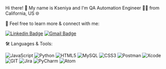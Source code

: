 Hi there! :wave: 
My name is Kseniya and I'm QA Automation Engineer 👩‍💻 from California, US :globe_with_meridians:

🔗 Feel free to learn more & connect with me:

[![Linkedin Badge](https://img.shields.io/badge/-KseniyaParadzina-blue?style=flat-square&logo=Linkedin&logoColor=white&link=https://www.linkedin.com/in/kseniya-paradzina/)](https://www.linkedin.com/in/kseniya-paradzina/)
[![Gmail Badge](https://img.shields.io/badge/-paradiksu@gmail.com-c14438?style=flat-square&logo=Gmail&logoColor=white&link=mailto:paradiksu@gmail.com)](mailto:paradiksu@gmail.com)


🛠️ Languages & Tools:

![JavaScript](https://img.shields.io/badge/JavaScript-323330?style=for-the-badge&logo=javascript&logoColor=F7DF1E)
![Python](https://img.shields.io/badge/Python-FFD43B?style=for-the-badge&logo=python&logoColor=blue)
![HTML5](https://img.shields.io/badge/HTML5-E34F26?style=for-the-badge&logo=html5&logoColor=white)
![MySQL](https://img.shields.io/badge/MySQL-005C84?style=for-the-badge&logo=mysql&logoColor=white)
![CSS3](https://img.shields.io/badge/CSS3-1572B6?style=for-the-badge&logo=css3&logoColor=white)
![Postman](https://img.shields.io/badge/Postman-FF6C37?style=for-the-badge&logo=Postman&logoColor=white)
![Xcode](https://img.shields.io/badge/Xcode-007ACC?style=for-the-badge&logo=Xcode&logoColor=white)
![GIT](https://img.shields.io/badge/GIT-E44C30?style=for-the-badge&logo=git&logoColor=white)
![Jira](https://img.shields.io/badge/Jira-0052CC?style=for-the-badge&logo=Jira&logoColor=white)
![PyCharm](https://img.shields.io/badge/PyCharm-000000.svg?&style=for-the-badge&logo=PyCharm&logoColor=white)
![Atom](https://img.shields.io/badge/Atom-66595C?style=for-the-badge&logo=Atom&logoColor=white)


